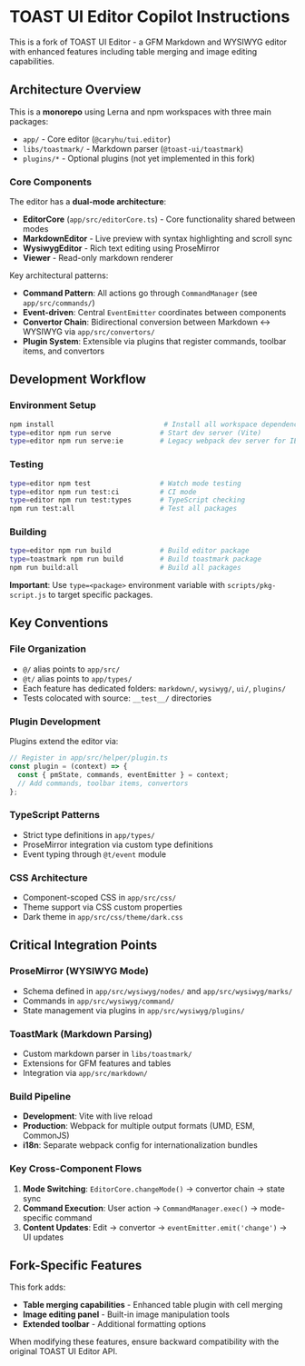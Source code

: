 # TOAST UI Editor Copilot Instructions

This is a fork of TOAST UI Editor - a GFM Markdown and WYSIWYG editor with enhanced features including table merging and image editing capabilities.

## Architecture Overview

This is a **monorepo** using Lerna and npm workspaces with three main packages:
- `app/` - Core editor (`@caryhu/tui.editor`)  
- `libs/toastmark/` - Markdown parser (`@toast-ui/toastmark`)
- `plugins/*` - Optional plugins (not yet implemented in this fork)

### Core Components

The editor has a **dual-mode architecture**:
- **EditorCore** (`app/src/editorCore.ts`) - Core functionality shared between modes
- **MarkdownEditor** - Live preview with syntax highlighting and scroll sync
- **WysiwygEditor** - Rich text editing using ProseMirror
- **Viewer** - Read-only markdown renderer

Key architectural patterns:
- **Command Pattern**: All actions go through `CommandManager` (see `app/src/commands/`)
- **Event-driven**: Central `EventEmitter` coordinates between components
- **Convertor Chain**: Bidirectional conversion between Markdown ↔ WYSIWYG via `app/src/convertors/`
- **Plugin System**: Extensible via plugins that register commands, toolbar items, and convertors

## Development Workflow

### Environment Setup
```bash
npm install                           # Install all workspace dependencies
type=editor npm run serve            # Start dev server (Vite)
type=editor npm run serve:ie         # Legacy webpack dev server for IE testing
```

### Testing
```bash
type=editor npm test                 # Watch mode testing  
type=editor npm run test:ci          # CI mode
type=editor npm run test:types       # TypeScript checking
npm run test:all                     # Test all packages
```

### Building
```bash
type=editor npm run build            # Build editor package
type=toastmark npm run build         # Build toastmark package
npm run build:all                    # Build all packages
```

**Important**: Use `type=<package>` environment variable with `scripts/pkg-script.js` to target specific packages.

## Key Conventions

### File Organization
- `@/` alias points to `app/src/`
- `@t/` alias points to `app/types/`
- Each feature has dedicated folders: `markdown/`, `wysiwyg/`, `ui/`, `plugins/`
- Tests colocated with source: `__test__/` directories

### Plugin Development
Plugins extend the editor via:
```typescript
// Register in app/src/helper/plugin.ts
const plugin = (context) => {
  const { pmState, commands, eventEmitter } = context;
  // Add commands, toolbar items, convertors
};
```

### TypeScript Patterns
- Strict type definitions in `app/types/`
- ProseMirror integration via custom type definitions
- Event typing through `@t/event` module

### CSS Architecture
- Component-scoped CSS in `app/src/css/`
- Theme support via CSS custom properties
- Dark theme in `app/src/css/theme/dark.css`

## Critical Integration Points

### ProseMirror (WYSIWYG Mode)
- Schema defined in `app/src/wysiwyg/nodes/` and `app/src/wysiwyg/marks/`
- Commands in `app/src/wysiwyg/command/`
- State management via plugins in `app/src/wysiwyg/plugins/`

### ToastMark (Markdown Parsing)
- Custom markdown parser in `libs/toastmark/`
- Extensions for GFM features and tables
- Integration via `app/src/markdown/`

### Build Pipeline
- **Development**: Vite with live reload
- **Production**: Webpack for multiple output formats (UMD, ESM, CommonJS)
- **i18n**: Separate webpack config for internationalization bundles

### Key Cross-Component Flows
1. **Mode Switching**: `EditorCore.changeMode()` → convertor chain → state sync
2. **Command Execution**: User action → `CommandManager.exec()` → mode-specific command
3. **Content Updates**: Edit → convertor → `eventEmitter.emit('change')` → UI updates

## Fork-Specific Features

This fork adds:
- **Table merging capabilities** - Enhanced table plugin with cell merging
- **Image editing panel** - Built-in image manipulation tools
- **Extended toolbar** - Additional formatting options

When modifying these features, ensure backward compatibility with the original TOAST UI Editor API.
